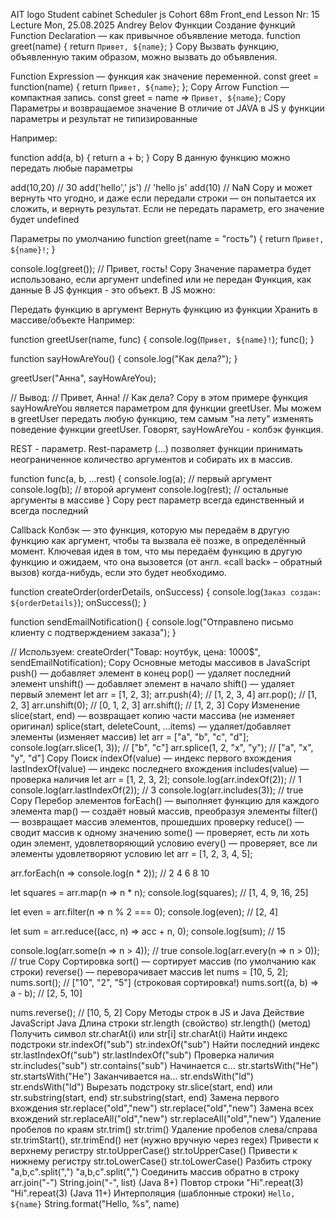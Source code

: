 AIT logo
Student cabinet
Scheduler
js
Cohort 68m
Front_end
Lesson Nr: 15
Lecture
Mon, 25.08.2025
Andrey Belov
Функции
Создание функций
Function Declaration — как привычное объявление метода.
function greet(name) {
    return `Привет, ${name}`;
}
Copy
Вызвать функцию, объявленную таким образом, можно вызвать до объявления.

Function Expression — функция как значение переменной.
const greet = function(name) {
    return `Привет, ${name}`;
};
Copy
Arrow Function — компактная запись.
const greet = name => `Привет, ${name}`;
Copy
Параметры и возвращаемое значение
В отличие от JAVA в JS у функции параметры и результат не типизированные

Например:

function add(a, b) { return a + b; }
Copy
В данную функцию можно передать любые параметры

add(10,20) // 30
add('hello',' js') // 'hello js' 
add(10) // NaN 
Copy
и может вернуть что угодно, и даже если передали строки — он попытается их сложить, и вернуть результат.
Если не передать параметр, его значение будет undefined

Параметры по умолчанию
function greet(name = "гость") {
  return `Привет, ${name}!`;
}

console.log(greet()); // Привет, гость!
Copy
Значение параметра будет использовано,
если аргумент undefined или не передан
Функция, как данные
В JS функция - это объект.
В JS можно:

Передать функцию в аргумент
Вернуть функцию из функции
Хранить в массиве/объекте
Например:

function greetUser(name, func) {
    console.log(`Привет, ${name}!`);
    func();
}

function sayHowAreYou() {
    console.log("Как дела?");
}

greetUser("Анна", sayHowAreYou);

// Вывод:
// Привет, Анна!
// Как дела?
Copy
в этом примере функция sayHowAreYou является параметром для функции greetUser. Мы можем в greetUser передать любую функцию, тем самым "на лету" изменять поведение функции greetUser. Говорят, sayHowAreYou - колбэк функция.

REST - параметр.
Rest-параметр (...) позволяет функции принимать неограниченное количество аргументов и собирать их в массив.

function func(a, b, ...rest) {
    console.log(a);     // первый аргумент
    console.log(b);     // второй аргумент
    console.log(rest);  // остальные аргументы в массиве
}
Copy
рест параметр всегда единственный и всегда последний

Callback
Колбэк — это функция, которую мы передаём в другую функцию как аргумент, чтобы та вызвала её позже, в определённый момент.
Ключевая идея в том, что мы передаём функцию в другую функцию и ожидаем, что она вызовется (от англ. «call back» – обратный вызов) когда-нибудь, если это будет необходимо.

function createOrder(orderDetails, onSuccess) {
    console.log(`Заказ создан: ${orderDetails}`);
    onSuccess();
}

function sendEmailNotification() {
    console.log("Отправлено письмо клиенту с подтверждением заказа");
}

// Используем:
createOrder("Товар: ноутбук, цена: 1000$", sendEmailNotification);
Copy
Основные методы массивов в JavaScript
push() — добавляет элемент в конец
pop() — удаляет последний элемент
unshift() — добавляет элемент в начало
shift() — удаляет первый элемент
let arr = [1, 2, 3];
arr.push(4);    // [1, 2, 3, 4]
arr.pop();      // [1, 2, 3]
arr.unshift(0); // [0, 1, 2, 3]
arr.shift();    // [1, 2, 3]
Copy
Изменение
slice(start, end) — возвращает копию части массива (не изменяет оригинал)
splice(start, deleteCount, ...items) — удаляет/добавляет элементы (изменяет массив)
let arr = ["a", "b", "c", "d"];
console.log(arr.slice(1, 3)); // ["b", "c"]
arr.splice(1, 2, "x", "y");   // ["a", "x", "y", "d"]
Copy
Поиск
indexOf(value) — индекс первого вхождения
lastIndexOf(value) — индекс последнего вхождения
includes(value) — проверка наличия
let arr = [1, 2, 3, 2];
console.log(arr.indexOf(2));      // 1
console.log(arr.lastIndexOf(2));  // 3
console.log(arr.includes(3));     // true
Copy
Перебор элементов
forEach() — выполняет функцию для каждого элемента
map() — создаёт новый массив, преобразуя элементы
filter() — возвращает массив элементов, прошедших проверку
reduce() — сводит массив к одному значению
some() — проверяет, есть ли хоть один элемент, удовлетворяющий условию
every() — проверяет, все ли элементы удовлетворяют условию
let arr = [1, 2, 3, 4, 5];

arr.forEach(n => console.log(n * 2)); 
// 2 4 6 8 10

let squares = arr.map(n => n * n);
console.log(squares); // [1, 4, 9, 16, 25]

let even = arr.filter(n => n % 2 === 0);
console.log(even); // [2, 4]

let sum = arr.reduce((acc, n) => acc + n, 0);
console.log(sum); // 15

console.log(arr.some(n => n > 4));  // true
console.log(arr.every(n => n > 0)); // true
Copy
Сортировка
sort() — сортирует массив (по умолчанию как строки)
reverse() — переворачивает массив
let nums = [10, 5, 2];
nums.sort();         // ["10", "2", "5"] (строковая сортировка!)
nums.sort((a, b) => a - b); // [2, 5, 10]

nums.reverse(); // [10, 5, 2]
Copy
Методы строк в JS и Java
Действие	JavaScript	Java
Длина строки	str.length (свойство)	str.length() (метод)
Получить символ	str.charAt(i) или str[i]	str.charAt(i)
Найти индекс подстроки	str.indexOf("sub")	str.indexOf("sub")
Найти последний индекс	str.lastIndexOf("sub")	str.lastIndexOf("sub")
Проверка наличия	str.includes("sub")	str.contains("sub")
Начинается с…	str.startsWith("He")	str.startsWith("He")
Заканчивается на…	str.endsWith("ld")	str.endsWith("ld")
Вырезать подстроку	str.slice(start, end) или str.substring(start, end)	str.substring(start, end)
Замена первого вхождения	str.replace("old","new")	str.replace("old","new")
Замена всех вхождений	str.replaceAll("old","new")	str.replaceAll("old","new")
Удаление пробелов по краям	str.trim()	str.trim()
Удаление пробелов слева/справа	str.trimStart(), str.trimEnd()	нет (нужно вручную через regex)
Привести к верхнему регистру	str.toUpperCase()	str.toUpperCase()
Привести к нижнему регистру	str.toLowerCase()	str.toLowerCase()
Разбить строку	"a,b,c".split(",")	"a,b,c".split(",")
Соединить массив обратно в строку	arr.join("-")	String.join("-", list) (Java 8+)
Повтор строки	"Hi".repeat(3)	"Hi".repeat(3) (Java 11+)
Интерполяция (шаблонные строки)	`Hello, ${name}`	String.format("Hello, %s", name)
